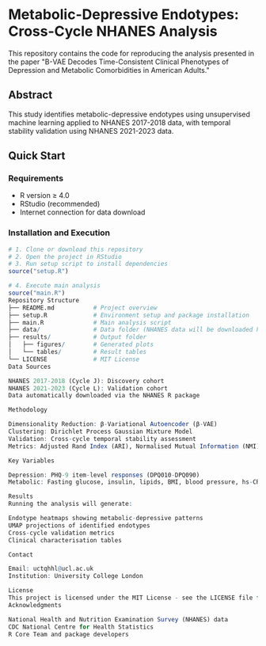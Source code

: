 # Metabolic-Depressive Endotypes: Cross-Cycle NHANES Analysis

This repository contains the code for reproducing the analysis presented in the paper "Β-VAE Decodes Time-Consistent Clinical Phenotypes of Depression and Metabolic Comorbidities in American Adults."


## Abstract

This study identifies metabolic-depressive endotypes using unsupervised machine learning applied to NHANES 2017-2018 data, with temporal stability validation using NHANES 2021-2023 data.

## Quick Start

### Requirements
- R version ≥ 4.0
- RStudio (recommended)
- Internet connection for data download

### Installation and Execution
```r
# 1. Clone or download this repository
# 2. Open the project in RStudio
# 3. Run setup script to install dependencies
source("setup.R")

# 4. Execute main analysis
source("main.R")
Repository Structure
├── README.md           # Project overview
├── setup.R             # Environment setup and package installation
├── main.R              # Main analysis script
├── data/               # Data folder (NHANES data will be downloaded here)
├── results/            # Output folder
│   ├── figures/        # Generated plots
│   └── tables/         # Result tables
└── LICENSE             # MIT License
Data Sources

NHANES 2017-2018 (Cycle J): Discovery cohort
NHANES 2021-2023 (Cycle L): Validation cohort
Data automatically downloaded via the NHANES R package

Methodology

Dimensionality Reduction: β-Variational Autoencoder (β-VAE)
Clustering: Dirichlet Process Gaussian Mixture Model
Validation: Cross-cycle temporal stability assessment
Metrics: Adjusted Rand Index (ARI), Normalised Mutual Information (NMI)

Key Variables

Depression: PHQ-9 item-level responses (DPQ010-DPQ090)
Metabolic: Fasting glucose, insulin, lipids, BMI, blood pressure, hs-CRP

Results
Running the analysis will generate:

Endotype heatmaps showing metabolic-depressive patterns
UMAP projections of identified endotypes
Cross-cycle validation metrics
Clinical characterisation tables

Contact

Email: uctqhhl@ucl.ac.uk
Institution: University College London

License
This project is licensed under the MIT License - see the LICENSE file for details.
Acknowledgments

National Health and Nutrition Examination Survey (NHANES) data
CDC National Centre for Health Statistics
R Core Team and package developers
